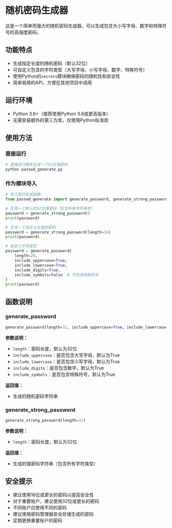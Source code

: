 # 随机密码生成器

这是一个简单而强大的随机密码生成器，可以生成包含大小写字母、数字和特殊符号的高强度密码。

## 功能特点

- 生成指定长度的随机密码（默认32位）
- 可自定义包含的字符类型（大写字母、小写字母、数字、特殊符号）
- 使用Python的`secrets`模块确保密码的随机性和安全性
- 简单易用的API，方便在其他项目中调用

## 运行环境

- Python 3.6+（推荐使用Python 3.8或更高版本）
- 无需安装额外的第三方库，仅使用Python标准库

## 使用方法

### 直接运行

```bash
# 直接运行脚本生成一个32位强密码
python passwd_generate.py
```

### 作为模块导入

```python
# 导入密码生成函数
from passwd_generate import generate_password, generate_strong_password

# 生成一个默认的32位强密码（包含所有字符类型）
password = generate_strong_password()
print(password)

# 生成一个自定义长度的密码
password = generate_strong_password(length=16)
print(password)

# 自定义字符类型
password = generate_password(
    length=20,
    include_uppercase=True,
    include_lowercase=True,
    include_digits=True,
    include_symbols=False  # 不包含特殊符号
)
print(password)
```

## 函数说明

### generate_password

```python
generate_password(length=32, include_uppercase=True, include_lowercase=True, include_digits=True, include_symbols=True)
```

**参数说明：**

- `length`：密码长度，默认为32位
- `include_uppercase`：是否包含大写字母，默认为True
- `include_lowercase`：是否包含小写字母，默认为True
- `include_digits`：是否包含数字，默认为True
- `include_symbols`：是否包含特殊符号，默认为True

**返回值：**

- 生成的随机密码字符串

### generate_strong_password

```python
generate_strong_password(length=32)
```

**参数说明：**

- `length`：密码长度，默认为32位

**返回值：**

- 生成的强密码字符串（包含所有字符类型）

## 安全提示

- 建议使用16位或更长的密码以提高安全性
- 对于重要账户，建议使用32位或更长的密码
- 不同账户应使用不同的密码
- 建议使用密码管理器安全存储生成的密码
- 定期更换重要账户的密码